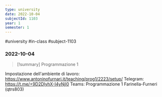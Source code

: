 ```yaml
---
type: university
date: 2022-10-04
subjectId: 1103
year: 1
semester: 1
---
```

#university #in-class #subject-1103
### 2022-10-04
> [!summary] Programmazione 1

Impostazione dell'ambiente di lavoro: https://www.antoninofurnari.it/teaching/prog1/2223/setup/
Telegram: https://t.me/+9D2DlyhX-I4yNjI0
Teams: Programmazione 1 Farinella-Furneri (qtrs803)
